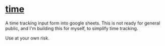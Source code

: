 # [time](https://time.anvaka.com/)

A time tracking input form into google sheets. This is not ready for general public, and I'm building this for myself, to simplify time tracking.

Use at your own risk.
